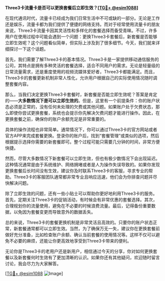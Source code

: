 **Three3卡流量卡是否可以更换套餐后立即生效？[[TG💪+ @esim1088](https://t.me/s/esim1088)]**

在现代通讯时代，流量卡已经成为我们日常生活中不可或缺的一部分。无论是工作还是娱乐，流量卡都为我们提供了便捷的网络支持。而对于经常使用流量卡的朋友来说，Three3卡流量卡因其灵活性和多样化的套餐选择而备受青睐。不过，许多用户在使用过程中可能会遇到一个问题：更换Three3卡套餐后，新套餐是否能够立即生效呢？这个问题看似简单，但实际上涉及到了很多细节。今天，我们就来详细探讨一下这个话题。

首先，我们需要了解Three3卡的基本情况。Three3卡是一家提供移动通信服务的公司，其特点是拥有多种灵活的套餐选择，适合不同用户的需求。无论是轻量级的日常流量需求，还是重度使用的视频流媒体爱好者，Three3卡都能满足。而且，Three3卡的套餐更新机制非常人性化，允许用户根据自己的实际使用情况随时调整套餐内容。

那么，当我们决定更换Three3卡套餐时，新套餐是否能立即生效呢？答案是肯定的——**大多数情况下是可以立即生效的**。但是，这里有一个前提条件：你的账户状态必须是正常的，没有任何未处理的欠费或其他问题。如果账户处于欠费状态，那么即使你尝试更换套餐，系统也会提示你先解决欠费问题才能进行操作。因此，在更换套餐之前，确保你的账户余额充足是非常重要的。

具体的操作流程也非常简单。通常情况下，你可以通过Three3卡的官方网站或者官方APP来完成套餐更换。登录你的账户后，找到“套餐管理”或类似的选项，然后根据提示选择你需要的新套餐即可。整个过程可能只需要几分钟的时间，非常方便快捷。

然而，尽管大多数情况下新套餐可以立即生效，但也有极少数情况下会出现延迟。这种情况通常是由于系统维护、网络拥堵或者是人为操作失误导致的。如果你发现更换套餐后长时间没有生效，建议你及时联系Three3卡的客服，寻求专业的帮助。Three3卡的客服团队通常都非常专业且响应迅速，他们会为你排查问题并尽快解决问题。

除了立即生效的问题，还有一些小贴士可以帮助你更好地利用Three3卡的服务。首先，定期关注Three3卡的促销活动，有时候会有非常优惠的套餐选择。其次，合理规划你的流量使用，避免在不必要的时候浪费流量。最后，记得备份重要数据，以免因为套餐变更而导致意外的数据丢失。

总的来说，Three3卡的套餐更换机制是非常灵活且高效的。只要你的账户状态正常，新套餐通常都可以立即生效。当然，为了确保万无一失，建议你在更换套餐前做好充分准备，比如检查账户余额、确认当前套餐的使用情况等。这样不仅可以避免不必要的麻烦，还能让你更高效地享受到Three3卡带来的便利。

无论你是Three3卡的老用户还是新用户，相信通过今天的分享，你对如何更换套餐以及新套餐何时生效有了更加清晰的认识。如果你还有其他疑问，欢迎随时留言讨论，我会尽力为大家解答。

[[TG💪+ @esim1088](https://t.me/s/esim1088) ![Image](https://i.postimg.cc/4NQfJmqS/Snipaste-2025-05-13-00-14-12.png)]